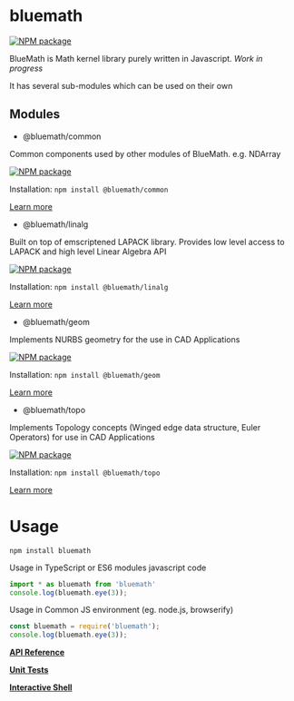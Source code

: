# bluemath

[![NPM package](https://img.shields.io/npm/v/bluemath.svg)](https://www.npmjs.com/package/bluemath)

BlueMath is Math kernel library purely written in Javascript. *Work in progress*

It has several sub-modules which can be used on their own

## Modules


* @bluemath/common

Common components used by other modules of BlueMath. e.g. NDArray

[![NPM package](https://img.shields.io/badge/License-APL2.0-blue.svg)](https://choosealicense.com/licenses/apache-2.0/)

Installation: `npm install @bluemath/common`

[Learn more](https://github.com/bluemathsoft/bm-common)

* @bluemath/linalg

Built on top of emscriptened LAPACK library. Provides low level access to LAPACK and high level Linear Algebra API

[![NPM package](https://img.shields.io/badge/License-APL2.0-blue.svg)](https://choosealicense.com/licenses/apache-2.0/)

Installation: `npm install @bluemath/linalg`

[Learn more](https://github.com/bluemathsoft/bm-linalg)


* @bluemath/geom

Implements NURBS geometry for the use in CAD Applications

[![NPM package](https://img.shields.io/badge/License-AGPLv3-orange.svg)](https://choosealicense.com/licenses/agpl-3.0/)

Installation: `npm install @bluemath/geom`

[Learn more](https://github.com/bluemathsoft/bm-geom)


* @bluemath/topo

Implements Topology concepts (Winged edge data structure, Euler Operators) for use in CAD Applications

[![NPM package](https://img.shields.io/badge/License-AGPLv3-orange.svg)](https://choosealicense.com/licenses/agpl-3.0/)

Installation: `npm install @bluemath/topo`

[Learn more](https://github.com/bluemathsoft/bm-topo)


Usage
===

    npm install bluemath

Usage in TypeScript or ES6 modules javascript code
  
```typescript
import * as bluemath from 'bluemath'
console.log(bluemath.eye(3));
``` 

Usage in Common JS environment (eg. node.js, browserify)

```javascript
const bluemath = require('bluemath');
console.log(bluemath.eye(3));
```

[**API Reference**](http://www.bluemathsoftware.com/docs/index.html)

[**Unit Tests**](http://www.bluemathsoftware.com/tests/index.html)

[**Interactive Shell**](http://www.bluemathsoftware.com/shell/index.html)
